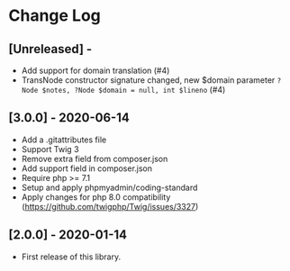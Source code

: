 # Change Log

## [Unreleased] -

* Add support for domain translation (#4)
* TransNode constructor signature changed, new $domain parameter `?Node $notes, ?Node $domain = null, int $lineno` (#4)

## [3.0.0] - 2020-06-14

* Add a .gitattributes file
* Support Twig 3
* Remove extra field from composer.json
* Add support field in composer.json
* Require php >= 7.1
* Setup and apply phpmyadmin/coding-standard
* Apply changes for php 8.0 compatibility (https://github.com/twigphp/Twig/issues/3327)

## [2.0.0] - 2020-01-14

* First release of this library.